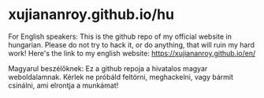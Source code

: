 # xujiananroy.github.io/hu

For English speakers: 
This is the github repo of my official website in hungarian. Please do not try to hack it, or do anything, that will ruin my hard work! Here's the link to my english website: https://xujiananroy.github.io/en/

Magyarul beszélőknek:
Ez a github repoja a hivatalos magyar weboldalamnak. Kérlek ne próbáld feltörni, meghackelni, vagy bármit csinálni, ami elrontja a munkámat!